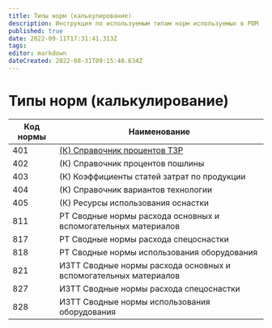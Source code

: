 ```yaml
---
title: Типы норм (калькулирование)
description: Инструкция по используемым типам норм используемых в PDM
published: true
date: 2022-09-11T17:31:41.313Z
tags: 
editor: markdown
dateCreated: 2022-08-31T09:15:40.634Z
---
```


# Типы норм (калькулирование)


| Код нормы | Наименование                                                       |
| --------- | ------------------------------------------------------------------ |
| 401       | [(К) Справочник процентов ТЗР](401-k-spravochnik-procentov-tzr.md) |
| 402       | (К) Справочник процентов пошлины                                   |
| 403       | (К) Коэффициенты статей затрат по продукции                        |
| 404       | (К) Справочник вариантов технологии                                |
| 405       | (К) Ресурсы использования оснастки                                 |
| 811       | РТ Сводные нормы расхода основных и вспомогательных материалов     |
| 817       | РТ Сводные нормы расхода спецоснастки                              |
| 818       | РТ Сводные нормы использования оборудования                        |
| 821       | ИЗТТ Сводные нормы расхода основных и вспомогательных материалов   |
| 827       | ИЗТТ Сводные нормы расхода спецоснастки                            |
| 828       | ИЗТТ Сводные нормы использования оборудования                      |
